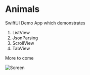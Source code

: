 # Animals

SwiftUI Demo App which demonstrates

1. ListView
2. JsonParsing
3. ScrollView
4. TabView

More to come

![Screen](https://user-images.githubusercontent.com/20159385/201521971-08be3e8f-fbe0-47ac-a819-dbe932697042.png)
